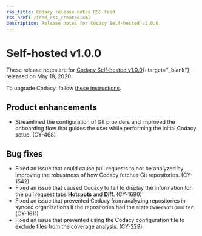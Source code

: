 ```yaml
---
rss_title: Codacy release notes RSS feed
rss_href: /feed_rss_created.xml
description: Release notes for Codacy Self-hosted v1.0.0.
---
```


# Self-hosted v1.0.0

These release notes are for [Codacy Self-hosted v1.0.0](https://github.com/codacy/chart/releases/tag/1.0.0){: target="_blank"}, released on May 18, 2020.

To upgrade Codacy, follow [these instructions](../../chart/maintenance/upgrade.md).

## Product enhancements

-   Streamlined the configuration of Git providers and improved the onboarding flow that guides the user while performing the initial Codacy setup. (CY-468)

## Bug fixes

-   Fixed an issue that could cause pull requests to not be analyzed by improving the robustness of how Codacy fetches Git repositories. (CY-1542)
-   Fixed an issue that caused Codacy to fail to display the information for the pull request tabs **Hotspots** and **Diff**. (CY-1690)
-   Fixed an issue that prevented Codacy from analyzing repositories in synced organizations if the repositories had the state `OwnerNotCommiter`. (CY-1611)
-   Fixed an issue that prevented using the Codacy configuration file to exclude files from the coverage analysis. (CY-229)
